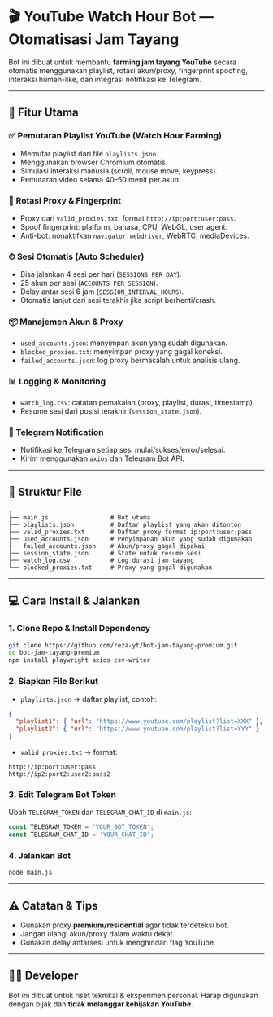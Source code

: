 # 🎬 YouTube Watch Hour Bot — Otomatisasi Jam Tayang

Bot ini dibuat untuk membantu **farming jam tayang YouTube** secara otomatis menggunakan playlist, rotasi akun/proxy, fingerprint spoofing, interaksi human-like, dan integrasi notifikasi ke Telegram.

---

## 🚀 Fitur Utama

### ✅ Pemutaran Playlist YouTube (Watch Hour Farming)
- Memutar playlist dari file `playlists.json`.
- Menggunakan browser Chromium otomatis.
- Simulasi interaksi manusia (scroll, mouse move, keypress).
- Pemutaran video selama 40–50 menit per akun.

### 🔄 Rotasi Proxy & Fingerprint
- Proxy dari `valid_proxies.txt`, format `http://ip:port:user:pass`.
- Spoof fingerprint: platform, bahasa, CPU, WebGL, user agent.
- Anti-bot: nonaktifkan `navigator.webdriver`, WebRTC, mediaDevices.

### ⏱ Sesi Otomatis (Auto Scheduler)
- Bisa jalankan 4 sesi per hari (`SESSIONS_PER_DAY`).
- 25 akun per sesi (`ACCOUNTS_PER_SESSION`).
- Delay antar sesi 6 jam (`SESSION_INTERVAL_HOURS`).
- Otomatis lanjut dari sesi terakhir jika script berhenti/crash.

### 📦 Manajemen Akun & Proxy
- `used_accounts.json`: menyimpan akun yang sudah digunakan.
- `blocked_proxies.txt`: menyimpan proxy yang gagal koneksi.
- `failed_accounts.json`: log proxy bermasalah untuk analisis ulang.

### 📊 Logging & Monitoring
- `watch_log.csv`: catatan pemakaian (proxy, playlist, durasi, timestamp).
- Resume sesi dari posisi terakhir (`session_state.json`).

### 📲 Telegram Notification
- Notifikasi ke Telegram setiap sesi mulai/sukses/error/selesai.
- Kirim menggunakan `axios` dan Telegram Bot API.

---

## 🧰 Struktur File

```
.
├── main.js                 # Bot utama
├── playlists.json          # Daftar playlist yang akan ditonton
├── valid_proxies.txt       # Daftar proxy format ip:port:user:pass
├── used_accounts.json      # Penyimpanan akun yang sudah digunakan
├── failed_accounts.json    # Akun/proxy gagal dipakai
├── session_state.json      # State untuk resume sesi
├── watch_log.csv           # Log durasi jam tayang
└── blocked_proxies.txt     # Proxy yang gagal digunakan
```

---

## 💻 Cara Install & Jalankan

### 1. Clone Repo & Install Dependency
```bash
git clone https://github.com/reza-yt/bot-jam-tayang-premium.git
cd bot-jam-tayang-premium
npm install playwright axios csv-writer
```

### 2. Siapkan File Berikut
- `playlists.json` → daftar playlist, contoh:
```json
{
  "playlist1": { "url": "https://www.youtube.com/playlist?list=XXX" },
  "playlist2": { "url": "https://www.youtube.com/playlist?list=YYY" }
}
```

- `valid_proxies.txt` → format:
```
http://ip:port:user:pass
http://ip2:port2:user2:pass2
```

### 3. Edit Telegram Bot Token
Ubah `TELEGRAM_TOKEN` dan `TELEGRAM_CHAT_ID` di `main.js`:
```js
const TELEGRAM_TOKEN = 'YOUR_BOT_TOKEN';
const TELEGRAM_CHAT_ID = 'YOUR_CHAT_ID';
```

### 4. Jalankan Bot
```bash
node main.js
```

---

## ⚠️ Catatan & Tips
- Gunakan proxy **premium/residential** agar tidak terdeteksi bot.
- Jangan ulangi akun/proxy dalam waktu dekat.
- Gunakan delay antarsesi untuk menghindari flag YouTube.

---

## 👨‍💻 Developer
Bot ini dibuat untuk riset teknikal & eksperimen personal. Harap digunakan dengan bijak dan **tidak melanggar kebijakan YouTube**.
